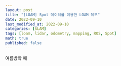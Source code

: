 ```yaml
---
layout: post
title: "[LOAM] Spot 데이터를 이용한 LOAM 데모"
date: 2022-09-10
last_modified_at: 2022-09-10
categories: [SLAM]
tags: [loam, lidar, odometry, mapping, ROS, Spot]
math: true
published: false
---
```


여름방학 때 